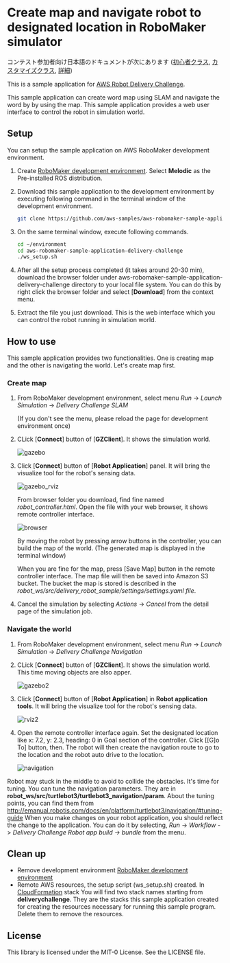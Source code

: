 
# Create map and navigate robot to designated location in RoboMaker simulator

コンテスト参加者向け日本語のドキュメントが次にあります ([初心者クラス](contest/docs/howto-one-make.md), [カスタマイズクラス](contest/docs/howto-expert.md), [詳細](contest/docs/detail.md))

This is a sample application for [AWS Robot Delivery Challenge](https://aws.amazon.com/jp/robot-delivery-challenge/).

This sample application can create word map using SLAM and navigate the word by by using the map. This sample application provides a web user interface to control the robot in simulation world.

## Setup

You can setup the sample application on AWS RoboMaker development environment.

1. Create [RoboMaker development environment](https://console.aws.amazon.com/robomaker/home#ides). Select **Melodic** as the Pre-installed ROS distribution.

2. Download this sample application to the development environment by executing following command in the terminal window of the development environment.

    ```bash
    git clone https://github.com/aws-samples/aws-robomaker-sample-application-delivery-challenge.git
    ```

3. On the same terminal window, execute following commands.

    ```bash
    cd ~/environment
    cd aws-robomaker-sample-application-delivery-challenge
    ./ws_setup.sh
    ```

4. After all the setup process completed (it takes around 20-30 min), download the browser folder under aws-robomaker-sample-application-delivery-challenge directory to your local file system. You can do this by right click the browser folder and select [**Download**] from the context menu.

5. Extract the file you just download. This is the web interface which you can control the robot running in simulation world.

## How to use

This sample application provides two functionalities. One is creating map and the other is navigating the world. Let's create map first.

### Create map

1. From RoboMaker development environment, select menu *Run* ->  *Launch Simulation* -> *Delivery Challenge SLAM*

    (If you don't see the menu, please reload the page for development environment once)

2. CLick [**Connect**] button of [**GZClient**]. It shows the simulation world.

    ![gazebo](docs/images/e003_simulation3.png)

3. Click [**Connect**] button of [**Robot Application**] panel. It will bring the visualize tool for the robot's sensing data.

    ![gazebo_rviz](docs/images/e004_simulation4.png)

    From browser folder you download, find fine named *robot_controller.html*. Open the file with your web browser, it shows remote controller interface.

    ![browser](docs/images/browser_control.png)

    By moving the robot by pressing arrow buttons in the controller, you can build the map of the world. (The generated map is displayed in the terminal window)

    When you are fine for the map, press [Save Map] button in the remote controller interface. The map file will then be saved into Amazon S3 bucket. The bucket the map is stored is described in the *robot_ws/src/delivery_robot_sample/settings/settings.yaml file*.

 4. Cancel the simulation by selecting *Actions* -> *Cancel* from the detail page of the simulation job.

### Navigate the world

1. From RoboMaker development environment, select menu *Run* ->  *Launch Simulation* -> *Delivery Challenge Navigation*

2. CLick [**Connect**] button of [**GZClient**]. It shows the simulation world. This time moving objects are also apper.

    ![gazebo2](docs/images/011_simulation4.png)

3. Click [**Connect**] button of [**Robot Application**] in **Robot application tools**. It will bring the visualize tool for the robot's sensing data.

    ![rviz2](docs/images/012_simulation5.png)

4. Open the remote controller interface again. Set the designated location like x: 7.2, y: 2.3, heading: 0 in Goal section of the controller. Click [[G]o To] button, then. The robot will then create the navigation route to go to the location and the robot auto drive to the location.

    ![navigation](docs/images/016_navigation.png)

Robot may stuck in the middle to avoid to collide the obstacles. It's time for tuning. You can tune the navigation parameters. They are in 
 **robot_ws/src/turtlebot3/turtlebot3_navigation/param**.
About the tuning points, you can find them from http://emanual.robotis.com/docs/en/platform/turtlebot3/navigation/#tuning-guide
When you make changes on your robot application, you should reflect the change to the application. You can do it by selecting, *Run* -> *Workflow* -> *Delivery Challenge Robot app build -> bundle* from the menu.

## Clean up

- Remove development environment [RoboMaker development environment](https://console.aws.amazon.com/robomaker/home#ides)
- Remote AWS resources, the setup script (ws_setup.sh) created. In [CloudFormation](https://console.aws.amazon.com/cloudformation) stack You will find two stack names starting from **deliverychallenge**. They are the stacks this sample application created for creating the resources necessary for running this sample program. Delete them to remove the resources.

## License

This library is licensed under the MIT-0 License. See the LICENSE file.   

